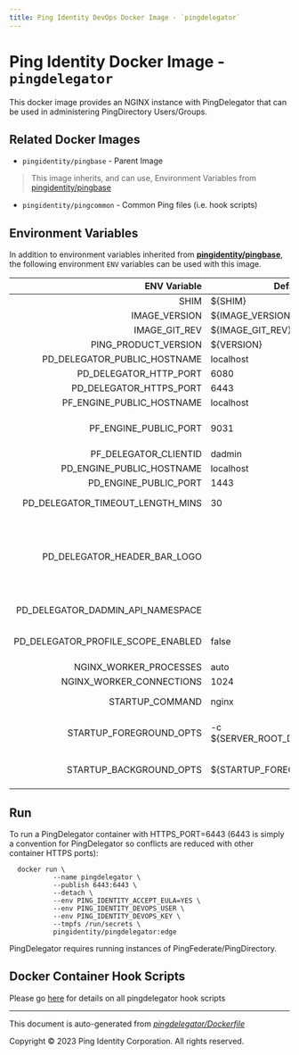```yaml
---
title: Ping Identity DevOps Docker Image - `pingdelegator`
---
```


# Ping Identity Docker Image - `pingdelegator`

This docker image provides an NGINX instance with PingDelegator
that can be used in administering PingDirectory Users/Groups.

## Related Docker Images
- `pingidentity/pingbase` - Parent Image
> This image inherits, and can use, Environment Variables from [pingidentity/pingbase](https://devops.pingidentity.com/docker-images/pingbase/)
- `pingidentity/pingcommon` - Common Ping files (i.e. hook scripts)


## Environment Variables
In addition to environment variables inherited from **[pingidentity/pingbase](https://devops.pingidentity.com/docker-images/pingbase/)**,
the following environment `ENV` variables can be used with
this image.

| ENV Variable  | Default     | Description
| ------------: | ----------- | ---------------------------------
| SHIM  | ${SHIM}  |  |
| IMAGE_VERSION  | ${IMAGE_VERSION}  |  |
| IMAGE_GIT_REV  | ${IMAGE_GIT_REV}  |  |
| PING_PRODUCT_VERSION  | ${VERSION}  |  |
| PD_DELEGATOR_PUBLIC_HOSTNAME  | localhost  |  |
| PD_DELEGATOR_HTTP_PORT  | 6080  |  |
| PD_DELEGATOR_HTTPS_PORT  | 6443  |  |
| PF_ENGINE_PUBLIC_HOSTNAME  | localhost  | The hostname for the public Ping Federate instance used for SSO.  |
| PF_ENGINE_PUBLIC_PORT  | 9031  | The port for the public Ping Federate instance used for SSO. NOTE: If using port 443 along with a base URL with no specified port, set to an empty string.  |
| PF_DELEGATOR_CLIENTID  | dadmin  | The client id that was set up with Ping Federate for Ping Delegator.  |
| PD_ENGINE_PUBLIC_HOSTNAME  | localhost  | The hostname for the DS instance the app will be interfacing with.  |
| PD_ENGINE_PUBLIC_PORT  | 1443  | The HTTPS port for the DS instance the app will be interfacing with.  |
| PD_DELEGATOR_TIMEOUT_LENGTH_MINS  | 30  | The length of time (in minutes) until the session will require a new login attempt  |
| PD_DELEGATOR_HEADER_BAR_LOGO  |   | The filename used as the logo in the header bar, relative to this application's build directory. Note about logos: The size of the image will be scaled down to fit 22px of height and a max-width of 150px. For best results, it is advised to make the image close to this height and width ratio as well as to crop out any blank spacing around the logo to maximize its presentation. e.g. '${SERVER_ROOT_DIR}/html/delegator/images/my_company_logo.png'  |
| PD_DELEGATOR_DADMIN_API_NAMESPACE  |   | The namespace for the Delegated Admin API on the DS instance. In most cases, this does not need to be set here. e.g. 'dadmin/v2'  |
| PD_DELEGATOR_PROFILE_SCOPE_ENABLED  | false  | Set to true if the "profile" scope is supported for the Delegated Admin OIDC client on PingFederate and you wish to use it to show the current user's name in the navigation.  |
| NGINX_WORKER_PROCESSES  | auto  | The number of NginX worker processes -- Default: auto  |
| NGINX_WORKER_CONNECTIONS  | 1024  | The number of NginX worker connections -- Default: 1024  |
| STARTUP_COMMAND  | nginx  | The command that the entrypoint will execute in the foreground to instantiate the container  |
| STARTUP_FOREGROUND_OPTS  | -c ${SERVER_ROOT_DIR}/etc/nginx.conf  | The command-line options to provide to the the startup command when the container starts with the server in the foreground. This is the normal start flow for the container  |
| STARTUP_BACKGROUND_OPTS  | ${STARTUP_FOREGROUND_OPTS}  | The command-line options to provide to the the startup command when the container starts with the server in the background. This is the debug start flow for the container  |

## Run
To run a PingDelegator container with HTTPS_PORT=6443 (6443 is simply a convention for
PingDelegator so conflicts are reduced with other container HTTPS ports):

```shell
  docker run \
           --name pingdelegator \
           --publish 6443:6443 \
           --detach \
           --env PING_IDENTITY_ACCEPT_EULA=YES \
           --env PING_IDENTITY_DEVOPS_USER \
           --env PING_IDENTITY_DEVOPS_KEY \
           --tmpfs /run/secrets \
           pingidentity/pingdelegator:edge
```

PingDelegator requires running instances of PingFederate/PingDirectory.

## Docker Container Hook Scripts

Please go [here](https://github.com/pingidentity/pingidentity-devops-getting-started/tree/master/docs/docker-images/pingdelegator/hooks/README.md) for details on all pingdelegator hook scripts

---
This document is auto-generated from _[pingdelegator/Dockerfile](https://github.com/pingidentity/pingidentity-docker-builds/blob/master/pingdelegator/Dockerfile)_

Copyright © 2023 Ping Identity Corporation. All rights reserved.

